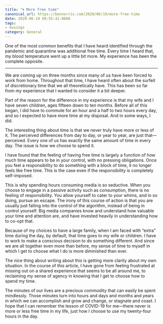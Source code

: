 ```yaml
---
title: "🌀 More free time"
canonical_url: https://bennorris.com/2020/06/19/more-free-time
date: 2020-06-19 09:55:41-0600
tags:
- musings
category: General
---
```


One of the most common benefits that I have heard identified through the pandemic and quarantine was additional free time. Every time I heard that, my blood temperature went up a little bit more. My experience has been the complete opposite.

***

We are coming up on three months since many of us have been forced to work from home. Throughout that time, I have heard often about the surfeit of discretionary time that we all theoretically have. This has been so far from my experience that I wanted to consider it a bit deeper.

Part of the reason for the difference in my experience is that my wife and I have seven children, ages fifteen down to ten months. Before all of this began, I did have to commute for an hour and a half to two hours every day, and so I expected to have more time at my disposal. And in some ways, I did.

The interesting thing about time is that we never truly have more or less of it. The perceived differences from day to day, or year to year, are just that—perceived. Every one of us has exactly the same amount of time in every day. The issue is how we choose to spend it.

I have found that the feeling of having free time is largely a function of how much time appears to be in your control, with no pressing obligations. Once you feel a responsibility to do something with a block of time, it no longer feels like free time. This is the case even if the responsibility is completely self-imposed.

This is why spending hours consuming media is so seductive. When you choose to engage in a passive activity such as consumption, there is no feeling of responsibility. You allow yourself to cater to your whims, and in so doing, pursue an escape. The irony of this course of action is that you are usually just falling into the control of the algorithm, instead of being in control yourself. Big media companies know and understand how valuable your time and attention are, and have invested heavily in understanding how to co-opt that.

Because of my choices to have a large family, when I am faced with “extra” time during the day, by default, that time goes to my wife or children. I have to work to make a conscious decision to do something different. And since we are all together even more than before, my sense of time to myself in which I get to choose what I do is more diminished than ever.

The nice thing about writing about this is getting more clarity about my own situation. In the course of this article, I have gone from feeling frustrated at missing out on a shared experience that seems to be all around me, to reclaiming my sense of agency in knowing that I get to choose how to spend my time.

The minutes of our lives are a precious commodity that can easily be spent mindlessly. Those minutes turn into hours and days and months and years in which we can accomplish and grow and change, or stagnate and coast. I hope that I can remember the lesson of COVID-19 for me—there never is more or less free time in my life, just how I choose to use my twenty-four hours in the day.